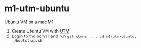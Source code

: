 # m1-utm-ubuntu
Ubuntu VM on a mac M1

1. Create Ubuntu VM with [UTM](https://mac.getutm.app/).
2. Login to the server and run `git clone ...; cd m1-utm-ubuntu; ./bootstrap.sh`
